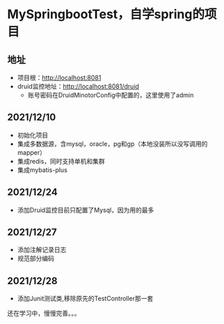 # MySpringbootTest，自学spring的项目
## 地址 
  - 项目根：<http://localhost:8081>
  - druid监控地址：<http://localhost:8081/druid>
    - 账号密码在DruidMinotorConfig中配置的，这里使用了admin

## 2021/12/10
- 初始化项目
- 集成多数据源，含mysql，oracle，pg和gp（本地没装所以没写调用的mapper）
- 集成redis，同时支持单机和集群
- 集成mybatis-plus

## 2021/12/24
- 添加Druid监控目前只配置了Mysql，因为用的最多

## 2021/12/27
- 添加注解记录日志
- 规范部分编码

## 2021/12/28
- 添加Junit测试类,移除原先的TestController那一套











还在学习中，慢慢完善。。。